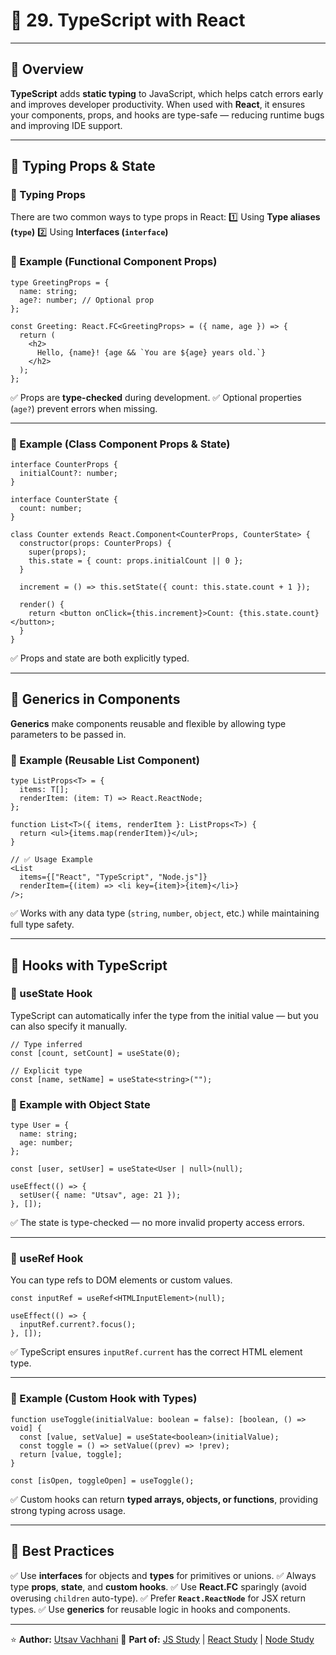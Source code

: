 # 🧩 29. TypeScript with React

---

## 📘 Overview

**TypeScript** adds **static typing** to JavaScript, which helps catch errors early and improves developer productivity.
When used with **React**, it ensures your components, props, and hooks are type-safe — reducing runtime bugs and improving IDE support.

---

## 🔹 Typing Props & State

### 🧠 Typing Props

There are two common ways to type props in React:
1️⃣ Using **Type aliases (`type`)**
2️⃣ Using **Interfaces (`interface`)**

### 🧩 Example (Functional Component Props)

```tsx
type GreetingProps = {
  name: string;
  age?: number; // Optional prop
};

const Greeting: React.FC<GreetingProps> = ({ name, age }) => {
  return (
    <h2>
      Hello, {name}! {age && `You are ${age} years old.`}
    </h2>
  );
};
```

✅ Props are **type-checked** during development.
✅ Optional properties (`age?`) prevent errors when missing.

---

### 🧩 Example (Class Component Props & State)

```tsx
interface CounterProps {
  initialCount?: number;
}

interface CounterState {
  count: number;
}

class Counter extends React.Component<CounterProps, CounterState> {
  constructor(props: CounterProps) {
    super(props);
    this.state = { count: props.initialCount || 0 };
  }

  increment = () => this.setState({ count: this.state.count + 1 });

  render() {
    return <button onClick={this.increment}>Count: {this.state.count}</button>;
  }
}
```

✅ Props and state are both explicitly typed.

---

## 🔹 Generics in Components

**Generics** make components reusable and flexible by allowing type parameters to be passed in.

### 🧩 Example (Reusable List Component)

```tsx
type ListProps<T> = {
  items: T[];
  renderItem: (item: T) => React.ReactNode;
};

function List<T>({ items, renderItem }: ListProps<T>) {
  return <ul>{items.map(renderItem)}</ul>;
}

// ✅ Usage Example
<List
  items={["React", "TypeScript", "Node.js"]}
  renderItem={(item) => <li key={item}>{item}</li>}
/>;
```

✅ Works with any data type (`string`, `number`, `object`, etc.) while maintaining full type safety.

---

## 🔹 Hooks with TypeScript

### 🧠 useState Hook

TypeScript can automatically infer the type from the initial value — but you can also specify it manually.

```tsx
// Type inferred
const [count, setCount] = useState(0);

// Explicit type
const [name, setName] = useState<string>("");
```

### 🧩 Example with Object State

```tsx
type User = {
  name: string;
  age: number;
};

const [user, setUser] = useState<User | null>(null);

useEffect(() => {
  setUser({ name: "Utsav", age: 21 });
}, []);
```

✅ The state is type-checked — no more invalid property access errors.

---

### 🧠 useRef Hook

You can type refs to DOM elements or custom values.

```tsx
const inputRef = useRef<HTMLInputElement>(null);

useEffect(() => {
  inputRef.current?.focus();
}, []);
```

✅ TypeScript ensures `inputRef.current` has the correct HTML element type.

---

### 🧩 Example (Custom Hook with Types)

```tsx
function useToggle(initialValue: boolean = false): [boolean, () => void] {
  const [value, setValue] = useState<boolean>(initialValue);
  const toggle = () => setValue((prev) => !prev);
  return [value, toggle];
}

const [isOpen, toggleOpen] = useToggle();
```

✅ Custom hooks can return **typed arrays, objects, or functions**, providing strong typing across usage.

---

## 🧠 Best Practices

✅ Use **interfaces** for objects and **types** for primitives or unions.
✅ Always type **props**, **state**, and **custom hooks**.
✅ Use **React.FC** sparingly (avoid overusing `children` auto-type).
✅ Prefer **`React.ReactNode`** for JSX return types.
✅ Use **generics** for reusable logic in hooks and components.

---

⭐ **Author:** [Utsav Vachhani](https://github.com/utsavvachhani)
📘 **Part of:** [JS Study](../../../JS-STUDY/) | [React Study](../../../REACT-STUDY/) | [Node Study](../../../NODE-STUDY/)
